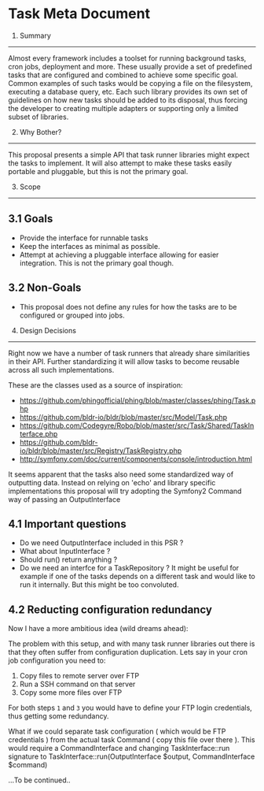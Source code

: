   
Task Meta Document
==========================

1. Summary
----------

Almost every framework includes a toolset for running background tasks, cron jobs, deployment and more.
These usually provide a set of predefined tasks that are configured and combined to achieve some specific goal.
Common examples of such tasks would be copying a file on the filesystem, executing a database query, etc.
Each such library provides its own set of guidelines on how new tasks should be added to its disposal,
thus forcing the developer to creating multiple adapters or supporting only a limited subset of libraries.

2. Why Bother?
--------------

This proposal presents a simple API that task runner libraries might expect the tasks to implement.
It will also attempt to make these tasks easily portable and pluggable, but this is not the primary goal.

3. Scope
--------

## 3.1 Goals

* Provide the interface for runnable tasks
* Keep the interfaces as minimal as possible.
* Attempt at achieving a pluggable interface allowing for easier integration. This is not the primary goal though.

## 3.2 Non-Goals

* This proposal does not define any rules for how the tasks are to be configured or grouped into jobs.

4. Design Decisions
-------------------

Right now we have a number of task runners that already share similarities in their API.
Further standardizing it will allow tasks to become reusable across all such implementations.

These are the classes used as a source of inspiration:

* https://github.com/phingofficial/phing/blob/master/classes/phing/Task.php
* https://github.com/bldr-io/bldr/blob/master/src/Model/Task.php
* https://github.com/Codegyre/Robo/blob/master/src/Task/Shared/TaskInterface.php
* https://github.com/bldr-io/bldr/blob/master/src/Registry/TaskRegistry.php
* http://symfony.com/doc/current/components/console/introduction.html

It seems apparent that the tasks also need some standardized way of outputting data. 
Instead on relying on 'echo' and library specific implementations this proposal will try adopting
the Symfony2 Command way of passing an OutputInterface

## 4.1 Important questions

* Do we need OutputInterface included in this PSR ?
* What about InputInterface ?
* Should run() return anything ?
* Do we need an interfce for a TaskRepository ? It might be useful for example if one of the tasks depends on
a different task and would like to run it internally. But this might be too convoluted.

## 4.2 Reducting configuration redundancy

Now I have a more ambitious idea (wild dreams ahead):

The problem with this setup, and with many task runner libraries out there is that they often suffer from configuration duplication. Lets say in your cron job configuration you need to:

1. Copy files to remote server over FTP
2. Run a SSH command on that server
3. Copy some more files over FTP

For both steps `1` and `3` you would have to define your FTP login credentials, thus getting some redundancy.

What if we could separate task configuration ( which would be FTP credentials ) from the actual task Command ( copy this file over there ).
This would require a CommandInterface and changing TaskInterface::run signature to TaskInterface::run(OutputInterface $output, CommandInterface $command)

...To be continued..
